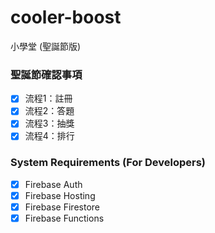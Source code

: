 # cooler-boost
小學堂 (聖誕節版)

### 聖誕節確認事項
- [x] 流程1：註冊
- [x] 流程2：答題
- [x] 流程3：抽獎
- [x] 流程4：排行

### System Requirements (For Developers)
- [x] Firebase Auth
- [x] Firebase Hosting
- [x] Firebase Firestore
- [x] Firebase Functions
